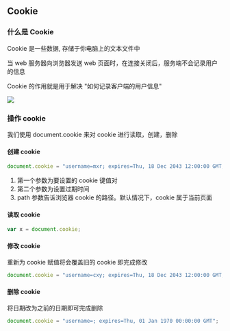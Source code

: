 ## Cookie

### 什么是 Cookie

Cookie 是一些数据, 存储于你电脑上的文本文件中

当 web 服务器向浏览器发送 web 页面时，在连接关闭后，服务端不会记录用户的信息

Cookie 的作用就是用于解决 "如何记录客户端的用户信息"

![](https://p1-juejin.byteimg.com/tos-cn-i-k3u1fbpfcp/71b3c16441b8492fa7b9a7f10ad629d2~tplv-k3u1fbpfcp-watermark.awebp?)

### 操作 cookie

我们使用 document.cookie 来对 cookie 进行读取，创建，删除

#### 创建 cookie

```js
document.cookie = "username=mxr; expires=Thu, 18 Dec 2043 12:00:00 GMT; path=/";
```

1. 第一个参数为要设置的 cookie 键值对
2. 第二个参数为设置过期时间
3. path 参数告诉浏览器 cookie 的路径。默认情况下，cookie 属于当前页面

#### 读取 cookie

```js
var x = document.cookie;
```

#### 修改 cookie

重新为 cookie 赋值将会覆盖旧的 cookie 即完成修改

```js
document.cookie = "username=cxy; expires=Thu, 18 Dec 2043 12:00:00 GMT; path=/";
```

#### 删除 cookie

将日期改为之前的日期即可完成删除

```js
document.cookie = "username=; expires=Thu, 01 Jan 1970 00:00:00 GMT";
```
